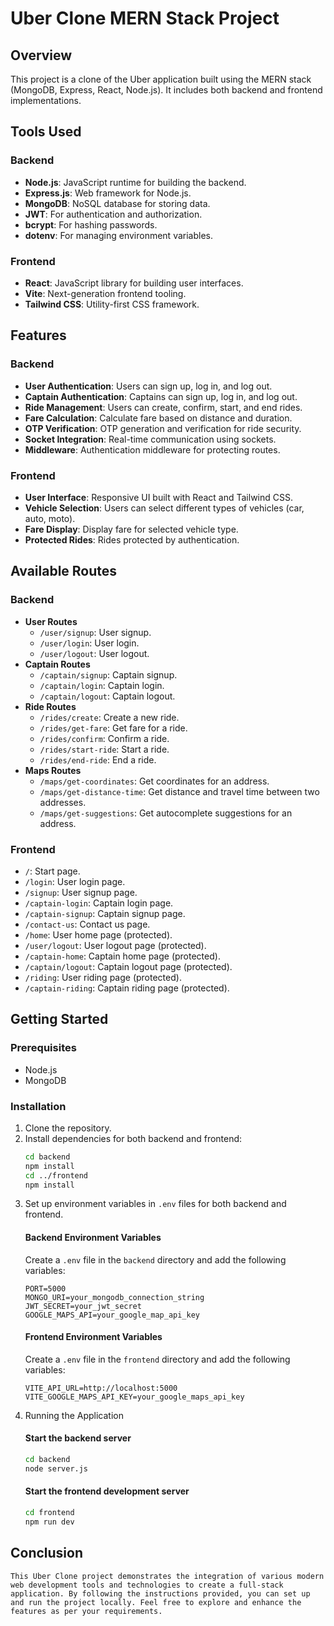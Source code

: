 # Uber Clone MERN Stack Project

## Overview
This project is a clone of the Uber application built using the MERN stack (MongoDB, Express, React, Node.js). It includes both backend and frontend implementations.

## Tools Used
### Backend
- **Node.js**: JavaScript runtime for building the backend.
- **Express.js**: Web framework for Node.js.
- **MongoDB**: NoSQL database for storing data.
- **JWT**: For authentication and authorization.
- **bcrypt**: For hashing passwords.
- **dotenv**: For managing environment variables.

### Frontend
- **React**: JavaScript library for building user interfaces.
- **Vite**: Next-generation frontend tooling.
- **Tailwind CSS**: Utility-first CSS framework.

## Features
### Backend
- **User Authentication**: Users can sign up, log in, and log out.
- **Captain Authentication**: Captains can sign up, log in, and log out.
- **Ride Management**: Users can create, confirm, start, and end rides.
- **Fare Calculation**: Calculate fare based on distance and duration.
- **OTP Verification**: OTP generation and verification for ride security.
- **Socket Integration**: Real-time communication using sockets.
- **Middleware**: Authentication middleware for protecting routes.

### Frontend
- **User Interface**: Responsive UI built with React and Tailwind CSS.
- **Vehicle Selection**: Users can select different types of vehicles (car, auto, moto).
- **Fare Display**: Display fare for selected vehicle type.
- **Protected Rides**: Rides protected by authentication.

## Available Routes
### Backend
- **User Routes**
  - `/user/signup`: User signup.
  - `/user/login`: User login.
  - `/user/logout`: User logout.
- **Captain Routes**
  - `/captain/signup`: Captain signup.
  - `/captain/login`: Captain login.
  - `/captain/logout`: Captain logout.
- **Ride Routes**
  - `/rides/create`: Create a new ride.
  - `/rides/get-fare`: Get fare for a ride.
  - `/rides/confirm`: Confirm a ride.
  - `/rides/start-ride`: Start a ride.
  - `/rides/end-ride`: End a ride.
- **Maps Routes**
  - `/maps/get-coordinates`: Get coordinates for an address.
  - `/maps/get-distance-time`: Get distance and travel time between two addresses.
  - `/maps/get-suggestions`: Get autocomplete suggestions for an address.

### Frontend
- `/`: Start page.
- `/login`: User login page.
- `/signup`: User signup page.
- `/captain-login`: Captain login page.
- `/captain-signup`: Captain signup page.
- `/contact-us`: Contact us page.
- `/home`: User home page (protected).
- `/user/logout`: User logout page (protected).
- `/captain-home`: Captain home page (protected).
- `/captain/logout`: Captain logout page (protected).
- `/riding`: User riding page (protected).
- `/captain-riding`: Captain riding page (protected).

## Getting Started
### Prerequisites
- Node.js
- MongoDB

### Installation
1. Clone the repository.
2. Install dependencies for both backend and frontend:
   ```sh
   cd backend
   npm install
   cd ../frontend
   npm install
3. Set up environment variables in `.env` files for both backend and frontend.
   #### Backend Environment Variables
   Create a `.env` file in the `backend` directory and add the following variables:
      ```env
      PORT=5000
      MONGO_URI=your_mongodb_connection_string
      JWT_SECRET=your_jwt_secret
      GOOGLE_MAPS_API=your_google_map_api_key
      ```
   #### Frontend Environment Variables
   Create a `.env` file in the `frontend` directory and add the following variables:
      ```env
      VITE_API_URL=http://localhost:5000
      VITE_GOOGLE_MAPS_API_KEY=your_google_maps_api_key
      ```
4. Running the Application
   #### Start the backend server
     ```sh
     cd backend
     node server.js
     ```
   #### Start the frontend development server
     ```sh
     cd frontend
     npm run dev
     ```

## Conclusion
```This Uber Clone project demonstrates the integration of various modern web development tools and technologies to create a full-stack application. By following the instructions provided, you can set up and run the project locally. Feel free to explore and enhance the features as per your requirements.```
